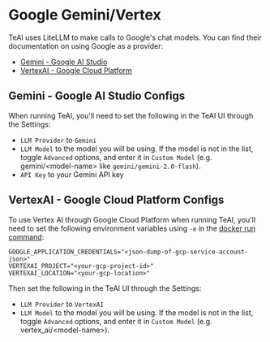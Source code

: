 # Google Gemini/Vertex

TeAI uses LiteLLM to make calls to Google's chat models. You can find their documentation on using Google as a provider:

- [Gemini - Google AI Studio](https://docs.litellm.ai/docs/providers/gemini)
- [VertexAI - Google Cloud Platform](https://docs.litellm.ai/docs/providers/vertex)

## Gemini - Google AI Studio Configs

When running TeAI, you'll need to set the following in the TeAI UI through the Settings:
- `LLM Provider` to `Gemini`
- `LLM Model` to the model you will be using.
If the model is not in the list, toggle `Advanced` options, and enter it in `Custom Model` (e.g. gemini/&lt;model-name&gt; like `gemini/gemini-2.0-flash`).
- `API Key` to your Gemini API key

## VertexAI - Google Cloud Platform Configs

To use Vertex AI through Google Cloud Platform when running TeAI, you'll need to set the following environment
variables using `-e` in the [docker run command](../installation#running-teai):

```
GOOGLE_APPLICATION_CREDENTIALS="<json-dump-of-gcp-service-account-json>"
VERTEXAI_PROJECT="<your-gcp-project-id>"
VERTEXAI_LOCATION="<your-gcp-location>"
```

Then set the following in the TeAI UI through the Settings:
- `LLM Provider` to `VertexAI`
- `LLM Model` to the model you will be using.
If the model is not in the list, toggle `Advanced` options, and enter it in `Custom Model` (e.g. vertex_ai/&lt;model-name&gt;).
